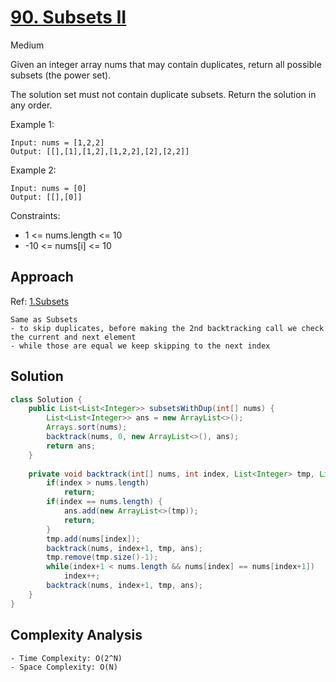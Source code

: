 # [90. Subsets II](https://leetcode.com/problems/subsets-ii/)
Medium


Given an integer array nums that may contain duplicates, return all possible subsets (the power set).

The solution set must not contain duplicate subsets. Return the solution in any order.

 

Example 1:
```
Input: nums = [1,2,2]
Output: [[],[1],[1,2],[1,2,2],[2],[2,2]]
```
Example 2:
```
Input: nums = [0]
Output: [[],[0]]
 ```

Constraints:

- 1 <= nums.length <= 10
- -10 <= nums[i] <= 10

## Approach
Ref: [1.Subsets](https://github.com/dipjul/NeetCode-150/blob/13aea2145a56c73ef5e1b8ea0b5cbe94745415e9/10.%20Backtracking/1.Subsets.md)
```
Same as Subsets
- to skip duplicates, before making the 2nd backtracking call we check the current and next element
- while those are equal we keep skipping to the next index
```
## Solution
```java
class Solution {
    public List<List<Integer>> subsetsWithDup(int[] nums) {
        List<List<Integer>> ans = new ArrayList<>();
        Arrays.sort(nums);
        backtrack(nums, 0, new ArrayList<>(), ans);
        return ans;
    }
    
    private void backtrack(int[] nums, int index, List<Integer> tmp, List<List<Integer>> ans) {
        if(index > nums.length)
            return;
        if(index == nums.length) {
            ans.add(new ArrayList<>(tmp));
            return;
        }
        tmp.add(nums[index]);
        backtrack(nums, index+1, tmp, ans);
        tmp.remove(tmp.size()-1);
        while(index+1 < nums.length && nums[index] == nums[index+1])
            index++;
        backtrack(nums, index+1, tmp, ans);
    }
}
```

## Complexity Analysis
```
- Time Complexity: O(2^N)
- Space Complexity: O(N)
```
